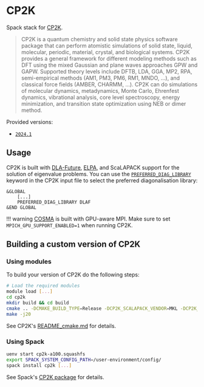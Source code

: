 # CP2K

Spack stack for [CP2K](https://www.cp2k.org/).

> CP2K is a quantum chemistry and solid state physics software package that can perform atomistic simulations of solid state, liquid, molecular, periodic, material, crystal, and biological systems. CP2K provides a general framework for different modeling methods such as DFT using the mixed Gaussian and plane waves approaches GPW and GAPW. Supported theory levels include DFTB, LDA, GGA, MP2, RPA, semi-empirical methods (AM1, PM3, PM6, RM1, MNDO, …), and classical force fields (AMBER, CHARMM, …). CP2K can do simulations of molecular dynamics, metadynamics, Monte Carlo, Ehrenfest dynamics, vibrational analysis, core level spectroscopy, energy minimization, and transition state optimization using NEB or dimer method.

Provided versions:
* [`2024.1`](https://github.com/cp2k/cp2k/releases/tag/v2024.1)

## Usage

CP2K is built with [DLA-Future](https://github.com/eth-cscs/DLA-Future), [ELPA](https://elpa.mpcdf.mpg.de/), and ScaLAPACK support for the solution of eigenvalue problems. You can use the [`PREFERRED_DIAG_LIBRARY`](https://manual.cp2k.org/trunk/CP2K_INPUT/GLOBAL.html#CP2K_INPUT.GLOBAL.PREFERRED_DIAG_LIBRARY) keyword in the CP2K input file to select the preferred diagonalisation library:

```
&GLOBAL
    [...]
    PREFERRED_DIAG_LIBRARY DLAF
&END GLOBAL
```

!!! warning
    [COSMA](https://github.com/eth-cscs/COSMA) is built with GPU-aware MPI. Make sure to set `MPICH_GPU_SUPPORT_ENABLED=1` when running CP2K.

## Building a custom version of CP2K

### Using modules

To build your version of CP2K do the following steps:

```bash
# Load the required modules
module load [...]
cd cp2k
mkdir build && cd build
cmake .. -DCMAKE_BUILD_TYPE=Release -DCP2K_SCALAPACK_VENDOR=MKL -DCP2K_USE_ACCEL=CUDA -DCP2K_WITH_GPU=A100
make -j20
```

See CP2K's [README_cmake.md](https://github.com/cp2k/cp2k/blob/master/README_cmake.md) for details.

### Using Spack

```bash
uenv start cp2k-a100.squashfs
export SPACK_SYSTEM_CONFIG_PATH=/user-environment/config/
spack install cp2k [...]
```

See Spack's [CP2K package](https://packages.spack.io/package.html?name=cp2k) for details.
